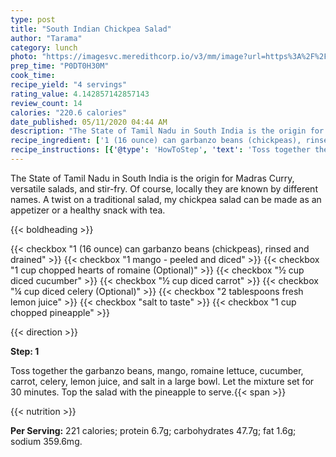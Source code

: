 ```yaml
---
type: post
title: "South Indian Chickpea Salad"
author: "Tarama"
category: lunch
photo: "https://imagesvc.meredithcorp.io/v3/mm/image?url=https%3A%2F%2Fimages.media-allrecipes.com%2Fuserphotos%2F999915.jpg"
prep_time: "P0DT0H30M"
cook_time: 
recipe_yield: "4 servings"
rating_value: 4.142857142857143
review_count: 14
calories: "220.6 calories"
date_published: 05/11/2020 04:44 AM
description: "The State of Tamil Nadu in South India is the origin for Madras Curry, versatile salads, and stir-fry. Of course, locally they are known by different names. A twist on a traditional salad, my chickpea salad can be made as an appetizer or a healthy snack with tea."
recipe_ingredient: ['1 (16 ounce) can garbanzo beans (chickpeas), rinsed and drained', '1 mango - peeled and diced', '1 cup chopped hearts of romaine', '½ cup diced cucumber', '½ cup diced carrot', '¼ cup diced celery', '2 tablespoons fresh lemon juice', 'salt to taste', '1 cup chopped pineapple']
recipe_instructions: [{'@type': 'HowToStep', 'text': 'Toss together the garbanzo beans, mango, romaine lettuce, cucumber, carrot, celery, lemon juice, and salt in a large bowl. Let the mixture set for 30 minutes. Top the salad with the pineapple to serve.\n'}]
---
```


The State of Tamil Nadu in South India is the origin for Madras Curry, versatile salads, and stir-fry. Of course, locally they are known by different names. A twist on a traditional salad, my chickpea salad can be made as an appetizer or a healthy snack with tea. 

{{< boldheading >}}

{{< checkbox "1 (16 ounce) can garbanzo beans (chickpeas), rinsed and drained" >}}
{{< checkbox "1  mango - peeled and diced" >}}
{{< checkbox "1 cup chopped hearts of romaine  (Optional)" >}}
{{< checkbox "½ cup diced cucumber" >}}
{{< checkbox "½ cup diced carrot" >}}
{{< checkbox "¼ cup diced celery  (Optional)" >}}
{{< checkbox "2 tablespoons fresh lemon juice" >}}
{{< checkbox "salt to taste" >}}
{{< checkbox "1 cup chopped pineapple" >}}


{{< direction >}}

**Step: 1**

Toss together the garbanzo beans, mango, romaine lettuce, cucumber, carrot, celery, lemon juice, and salt in a large bowl. Let the mixture set for 30 minutes. Top the salad with the pineapple to serve.{{< span >}}

{{< nutrition >}}

**Per Serving:** 221 calories; protein 6.7g; carbohydrates 47.7g; fat 1.6g; sodium 359.6mg.